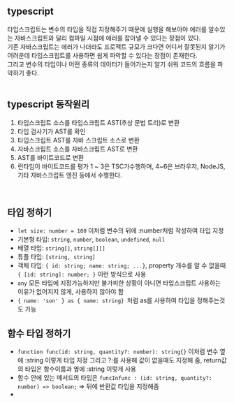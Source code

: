 ## typescript
타입스크립트는 변수의 타입을 직접 지정해주기 때문에 실행을 해보아야 에러를 알수있는 자바스크립트와 달리 컴파일 시점에 에러를 잡아낼 수 있다는 장점이 있다.   
기존 자바스크립트는 에러가 나더라도 프로젝트 규모가 크다면 어디서 잘못된지 알기가 어려운데 타입스크립트를 사용하면 쉽게 파악할 수 있다는 장점이 존재한다.   
그리고 변수의 타입이나 어떤 종류의 데이터가 들어가는지 알기 쉬워 코드의 흐름을 파악하기 좋다.   
<br>

## typescript 동작원리
1. 타입스크립트 소스를 타입스크립트 AST(추상 문법 트리)로 변환
2. 타입 검사기가 AST를 확인
3. 타입스크립트 AST를 자바 스크립트 소스로 변환
4. 자바스크립트 소스를 자바스크립트 AST로 변환
5. AST를 바이트코드로 변환
6. 런타임이 바이트코드를 평가
1 ~ 3은 TSC가수행하며, 4~6은 브라우저, NodeJS, 기타 자바스크립트 엔진 등에서 수행한다. 
<br>

## 타입 정하기
- `let size: number = 100` 이처럼 변수의 뒤에 :number처럼 작성하여 타입 지정
- 기본형 타입: `string`, `number`, `boolean`, `undefined`, `null`
- 배열 타입: `string[]`, `string[][]`
- 튜플 타입: `[string, string]`
- 객체 타입: `{ id: string; name: string; ...}`, property 개수를 알 수 없을때 `{ [id: string]: number; }` 이런 방식으로 사용
- `any` 모든 타입에 지정가능하지만 불가피한 상황이 아니면 타입스크립트 사용하는 이유가 없어지지 않게, 사용하지 않아야 함 
- `{ name: 'son' } as { name: string} `처럼 as를 사용하여 타입을 정해주는것도 가능

## 함수 타입 정하기
- `function func(id: string, quantity?: number): string{}` 이처럼 변수 옆에 :string 이렇게 타입 지정 그리고 ?:를 사용해 값이 없을때도 지정해 줌, return값의 타입은 함수이름과 옆에 :string 이렇게 사용
- 함수 안에 있는 메서드의 타입은 `funcInfunc : (id: string, quantity?: number) => boolean;` => 뒤에 반환값 타입을 지정해줌
-  
